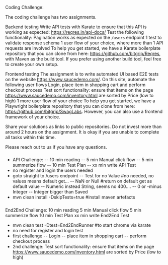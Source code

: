 Coding Challenge:


The coding challenge has two assignments. 

Backend testing 
Write API tests with Karate to ensure that this API is working as expected: https://reqres.in/api-docs/
Test the following functionality:
Pagination works as expected on the `/users` endpoint
1 test to validate response schema
1 user flow of your choice, where more than 1 API requests are involved 
To help you get started, we have a Karate boilerplate repository that you can clone from here: https://github.com/bitgrip/Reqres, with Maven as the build tool. If you prefer using another build tool, feel free to create your own setup. 
 

Frontend testing
The assignment is to write automated UI based E2E tests on the website https://www.saucedemo.com/. On this site, automate the following user flows
Login, place item in shopping cart and perform checkout process
Test sort functionality: ensure that items on the page https://www.saucedemo.com/inventory.html are sorted by Price (low to high)
1 more user flow of your choice
To help you get started, we have a Playwright boilerplate repository that you can clone from here: https://github.com/bitgrip/SwagLabs. However, you can also use a frontend framework of your choice. 
 
Share your solutions as links to public repositories. Do not invest more than around 2 hours on the assignment. It is okay if you are unable to complete all tasks within this time.
 
Please reach out to us if you have any questions.

#####
- API Challenge:
-- 10 min reading
-- 5 min Manual click flow
-- 5 min summerize flow
-- 10 min Test Plan
-- xx min write API Test
- no register and login the users needed
- goto straight to /users endpoint
-- Test for no Value #no needed, no values means default get...
-- NaN or Null #return on default get as default value
-- Numeric instead String, seems no 400....
-- 0 or -minus Integer
-- Integer bigger than Saved
- mvn clean install -DskipTests=true #install maven artefacts


#####
End2End Challenge:
10 min reading
5 min Manual click flow
5 min summerize flow
10 min Test Plan
xx min write End2End Test

- mvn clean test -Dtest=End2EndRunner         #to start chrome via karate
- no need for register and login test
- first challenge
-- Login
-- place item in shopping cart 
-- perform checkout process
- 2nd challenge: Test sort functionality: ensure that items on the page https://www.saucedemo.com/inventory.html are sorted by Price (low to high)